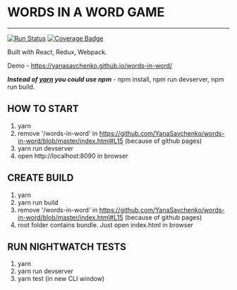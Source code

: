 # WORDS IN A WORD GAME
------------------------------------
[![Run Status](https://api.shippable.com/projects/582dcb83c5316610006abd20/badge?branch=master)](https://app.shippable.com/projects/582dcb83c5316610006abd20) [![Coverage Badge](https://api.shippable.com/projects/582dcb83c5316610006abd20/coverageBadge?branch=master)](https://app.shippable.com/projects/582dcb83c5316610006abd20)

Built with React, Redux, Webpack.

Demo - https://yanasavchenko.github.io/words-in-word/

**_Instead of [yarn](https://github.com/yarnpkg/yarn) you could use npm_** - npm install, npm run devserver, npm run build.

## HOW TO START
1. yarn
2. remove '/words-in-word' in https://github.com/YanaSavchenko/words-in-word/blob/master/index.html#L15 (because of github pages)
3. yarn run devserver
4. open http://localhost:8090 in browser

## CREATE BUILD
1. yarn
2. yarn run build
3. remove '/words-in-word' in https://github.com/YanaSavchenko/words-in-word/blob/master/index.html#L15 (because of github pages)
4. root folder contains bundle. Just open index.html in browser

## RUN NIGHTWATCH TESTS
1. yarn
2. yarn run devserver
3. yarn test (in new CLI window)
